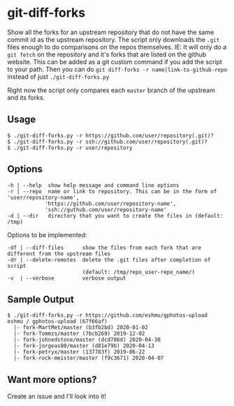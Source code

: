 # git-diff-forks
Show all the forks for an upstream repository that do not have the same commit id as the upstream repository. The script only downloads the ```.git``` files enough to do comparisons on the repos themselves. IE: It will only do a ```git fetch``` on the repository and it's forks that are listed on the github website.
This can be added as a git custom command if you add the script to your path. Then you can do ```git diff-forks -r name|link-to-github-repo``` instead of just ```./git-diff-forks.py```

Right now the script only compares each ```master``` branch of the upstream and its forks. 

## Usage
```
$ ./git-diff-forks.py -r https://github.com/user/repository(.git)?
$ ./git-diff-forks.py -r ssh://github.com/user/repository(.git)?
$ ./git-diff-forks.py -r user/repository
```

## Options
```
-h | --help  show help message and command line options
-r | --repo  name or link to repository. This can be in the form of 'user/repository-name', 
            'https://github.com/user/repository-name', 
            'ssh://guthub.com/user/repository-name'
-d | --dir   directory that you want to create the files in (default: /tmp)
```

Options to be implemented:
```
-df | --diff-files      show the files from each fork that are different from the upstream files
-dr | --delete-remotes  delete the .git files after completion of script 
                        (default: /tmp/repo_user-repo_name/)
-v  | --verbose         verbose output
```
## Sample Output
```
$ ./git-diff-forks.py -r https://github.com/eshmu/gphotos-upload
eshmu / gphotos-upload (67f66af)
  |- fork-MartMet/master (b3fb2bd) 2020-01-02
  |- fork-Tommzs/master (7bcb269) 2019-12-02
  |- fork-johnedstone/master (dcd786d) 2020-04-30
  |- fork-jorgeas80/master (d81e79b) 2020-04-13
  |- fork-petryx/master (137783f) 2019-06-22
  |- fork-rock-meister/master (f9c3671) 2020-04-07
```
## Want more options?
Create an issue and I'll look into it!
